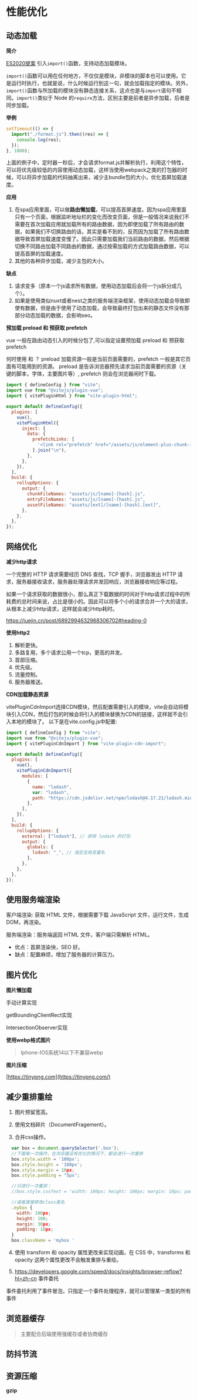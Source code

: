 # 性能优化

## 动态加载

**简介**

[ES2020提案](https://github.com/tc39/proposal-dynamic-import) 引入`import()`函数，支持动态加载模块。

`import()`函数可以用在任何地方，不仅仅是模块，非模块的脚本也可以使用。它是运行时执行，也就是说，什么时候运行到这一句，就会加载指定的模块。另外，`import()`函数与所加载的模块没有静态连接关系，这点也是与`import`语句不相同。`import()`类似于 Node 的`require`方法，区别主要是前者是异步加载，后者是同步加载。

**举例**

```js
setTimeout(() => {
  import("./format.js").then((res) => {
    console.log(res);
  });
}, 1000);
```

上面的例子中，定时器一秒后，才会请求format.js并解析执行，利用这个特性，可以将优先级较低的内容使用动态加载，这样当使用webpack之类的打包器的时候，可以将异步加载的代码抽离出来，减少主bundle包的大小，优化首屏加载速度。

**应用**

1. 在spa应用里面，可以做**路由懒加载**，可以提高首屏速度。因为spa应用里面只有一个页面，根据监听地址栏的变化而改变页面，但是一般情况来说我们不需要在首次加载应用就加载所有的路由数据，因为即使加载了所有路由的数据，如果我们不切换路由的话，其实是看不到的，反而因为加载了所有路由数据导致首屏加载速度变慢了。因此只需要加载我们当前路由的数据，然后根据切换不同路由加载不同路由的数据，通过按需加载的方式加载路由数据，可以提高首屏的加载速度。
2. 其他的各种异步加载，减少主包的大小。

**缺点**

1. 请求变多（原本一个js请求所有数据，使用动态加载后会将一个js拆分成几个）。
2. 如果是使用类似nuxt或者nest之类的服务端渲染框架，使用动态加载会导致即使有数据，但是由于使用了动态加载，会导致最终打包出来的静态文件没有那部分动态加载的数据，会影响seo。

**预加载 preload 和 预获取 prefetch**

vue 一般在路由动态引入的时候分包了,可以指定设置预加载 preload 和 预获取 prefetch

何时使用 <link rel="preload"> 和 <link rel="prefetch"> ？
preload 加载资源一般是当前页面需要的，prefetch 一般是其它页面有可能用到的资源。
preload 是告诉浏览器预先请求当前页面需要的资源（关键的脚本，字体，主要图片等）, prefetch 则会在浏览器闲时下载。

```js
import { defineConfig } from "vite";
import vue from "@vitejs/plugin-vue";
import { vitePluginHtml } from "vite-plugin-html";

export default defineConfig({
  plugins: [
    vue(),
    vitePluginHtml({
      inject: {
        data: {
          prefetchLinks: [
            '<link rel="prefetch" href="/assets/js/element-plus-chunk-[hash].js">', // 示例
          ].join("\n"),
        },
      },
    }),
  ],
  build: {
    rollupOptions: {
      output: {
        chunkFileNames: "assets/js/[name]-[hash].js",
        entryFileNames: "assets/js/[name]-[hash].js",
        assetFileNames: "assets/[ext]/[name]-[hash].[ext]",
      },
    },
  },
});
```

## 网络优化

**减少http请求**

一个完整的 HTTP 请求需要经历 DNS 查找，TCP 握手，浏览器发出 HTTP 请求，服务器接收请求，服务器处理请求并发回响应，浏览器接收响应等过程。

如果一个请求获取的数据很小，那么真正下载数据的时间对于http请求过程中的所耗费的总时间来说，占比是很小的。因此可以将多个小的请求合并一个大的请求，从根本上减少http请求，这样就会减少http耗时。

https://juejin.cn/post/6892994632968306702#heading-0

**使用http2**

1. 解析更快。
2. 多路复用，多个请求公用一个tcp，更高的并发。
3. 首部压缩。
4. 优先级。
5. 流量控制。
6. 服务器推送。

**CDN加载静态资源**

vitePluginCdnImport选择CDN模块，然后配置需要引入的模块，vite会自动将模块引入CDN，然后打包的时候会将引入的模块替换为CDN的链接，这样就不会引入本地的模块了。
以下是在vite.config.js中配置:
```js
import { defineConfig } from "vite";
import vue from "@vitejs/plugin-vue";
import { vitePluginCdnImport } from "vite-plugin-cdn-import";

export default defineConfig({
  plugins: [
    vue(),
    vitePluginCdnImport({
      modules: [
        {
          name: "lodash",
          var: "lodash",
          path: "https://cdn.jsdelivr.net/npm/lodash@4.17.21/lodash.min.js",
        },
      ],
    }),
  ],
  build: {
    rollupOptions: {
      external: ["lodash"], // 排除 lodash 的打包
      output: {
        globals: {
          lodash: "_", // 指定全局变量名
        },
      },
    },
  },
});
```

## 使用服务端渲染

客户端渲染: 获取 HTML 文件，根据需要下载 JavaScript 文件，运行文件，生成 DOM，再渲染。

服务端渲染：服务端返回 HTML 文件，客户端只需解析 HTML。

- 优点：首屏渲染快，SEO 好。
- 缺点：配置麻烦，增加了服务器的计算压力。

## 图片优化

**图片懒加载**

手动计算实现

getBoundingClientRect实现

 IntersectionObserver实现

**使用webp格式图片**

> Iphone-IOS系统14以下不兼容webp

**图片压缩**

[https://tinypng.com](https://tinypng.com/)

## 减少重排重绘

1. 图片预留宽高。

2. 使用文档碎片（DocumentFragement）。

3. 合并css操作。

```js
  var box = document.querySelector('.box');
  //下面每一次操作，在浏览器没有优化的情况下，都会进行一次重排
  box.style.width = '100px';
  box.style.height = '100px';
  box.style.margin = 10px;
  box.style.padding = "5px";

  //只进行一次重排：
  //box.style.cssText = 'width: 100px; height: 100px; margin: 10px; padding: 5px;';

  //或者直接修改class类名
  .mybox {
    width: 100px;
    height: 100;
    margin: 30px;
    padding: 10px;
  }
  box.className = 'mybox '
```

4. 使用 transform 和 opacity 属性更改来实现动画，在 CSS 中，transforms 和 opacity 这两个属性更改不会触发重排与重绘。

5. https://developers.google.com/speed/docs/insights/browser-reflow?hl=zh-cn
事件委托

事件委托利用了事件冒泡，只指定一个事件处理程序，就可以管理某一类型的所有事件

## 浏览器缓存

> 主要配合后端使用强缓存或者协商缓存

## 防抖节流

## 资源压缩

**gzip**
